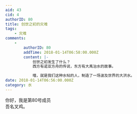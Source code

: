 ```yaml
---
aid: 43
cid: 4
authorID: 80
title: 创世之初的灾难
tags:
    - 灾难
comments:
    -
        authorID: 80
        addTime: 2018-01-14T06:58:00.000Z
        content: |-
            创世之初发生了什么？  
            西方有诺亚方舟的传说，东方有大禹治水的故事。

            嘻，就是我们这种水帖的人，制造了一场波及世界的大洪水。
date: 2018-01-14T06:56:00.000Z
category: 水
---
```


你好，我是第80号成员  
吾名叉鸡。
